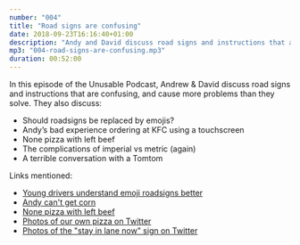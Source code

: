 ```yaml
---
number: "004"
title: "Road signs are confusing"
date: 2018-09-23T16:16:40+01:00
description: "Andy and David discuss road signs and instructions that are confusing, and cause more problems than they solve. They also discuss: Should roadsigns be replaced by emojis? Andy’s bad experience ordering at KFC using a touchscreen, none pizza with left beef, the complications of imperial vs metric (again) &amp; a terrible conversation with a Tomtom"
mp3: "004-road-signs-are-confusing.mp3"
duration: 00:52:00
---
```


In this episode of the Unusable Podcast, Andrew &amp; David discuss road signs and instructions that are confusing, and cause more problems than they solve. They also discuss:

 - Should roadsigns be replaced by emojis?
 - Andy’s bad experience ordering at KFC using a touchscreen
 - None pizza with left beef
 - The complications of imperial vs metric (again)
 - A terrible conversation with a Tomtom


Links mentioned:

 - [Young drivers understand emoji roadsigns better](https://www.rsagroup.com/news/press-releases/2016/young-drivers-understand-emoji-road-signs-better-than-real-road-signs/)
 - [Andy can't get corn](https://twitter.com/UnusablePodcast/status/1044204790174175232)
 - [None pizza with left beef](https://gizmodo.com/reflections-on-the-10th-anniversary-of-none-pizza-with-1819692097)
 - [Photos of our own pizza on Twitter](https://twitter.com/UnusablePodcast/status/1045132181427957760)
 - [Photos of the "stay in lane now" sign on Twitter](https://twitter.com/UnusablePodcast/status/1044769789351260160)


